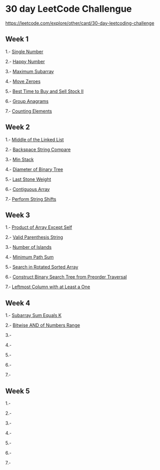 # 30 day LeetCode Challengue

https://leetcode.com/explore/other/card/30-day-leetcoding-challenge


## Week 1
1.- [Single Number](https://leetcode.com/explore/featured/card/30-day-leetcoding-challenge/528/week-1/3283/)

2.- [Happy Number](https://leetcode.com/explore/challenge/card/30-day-leetcoding-challenge/528/week-1/3284/)

3.- [Maximum Subarray](https://leetcode.com/explore/featured/card/30-day-leetcoding-challenge/528/week-1/3285/)

4.- [Move Zeroes](https://leetcode.com/explore/featured/card/30-day-leetcoding-challenge/528/week-1/3286/)

5.- [Best Time to Buy and Sell Stock II](https://leetcode.com/explore/featured/card/30-day-leetcoding-challenge/528/week-1/3287/)

6.- [Group Anagrams](https://leetcode.com/explore/featured/card/30-day-leetcoding-challenge/528/week-1/3288/)

7.- [Counting Elements](https://leetcode.com/explore/featured/card/30-day-leetcoding-challenge/528/week-1/3289/)

## Week 2

1.- [Middle of the Linked List](https://leetcode.com/explore/featured/card/30-day-leetcoding-challenge/529/week-2/3290/)

2.- [Backspace String Compare](https://leetcode.com/explore/featured/card/30-day-leetcoding-challenge/529/week-2/3291/)

3.- [Min Stack](https://leetcode.com/explore/featured/card/30-day-leetcoding-challenge/529/week-2/3292/)

4.- [Diameter of Binary Tree](https://leetcode.com/explore/featured/card/30-day-leetcoding-challenge/529/week-2/3293/)

5.- [Last Stone Weight](https://leetcode.com/explore/featured/card/30-day-leetcoding-challenge/529/week-2/3294/)

6.- [Contiguous Array](https://leetcode.com/explore/featured/card/30-day-leetcoding-challenge/529/week-2/3295/)

7.- [Perform String Shifts](https://leetcode.com/explore/featured/card/30-day-leetcoding-challenge/529/week-2/3296/)

## Week 3

1.- [Product of Array Except Self](https://leetcode.com/explore/challenge/card/30-day-leetcoding-challenge/530/week-3/3300/)

2.- [Valid Parenthesis String](https://leetcode.com/explore/challenge/card/30-day-leetcoding-challenge/530/week-3/3301/)

3.- [Number of Islands](https://leetcode.com/explore/challenge/card/30-day-leetcoding-challenge/530/week-3/3302/)

4.- [Minimum Path Sum](https://leetcode.com/explore/challenge/card/30-day-leetcoding-challenge/530/week-3/3303/)

5.- [Search in Rotated Sorted Array](https://leetcode.com/explore/challenge/card/30-day-leetcoding-challenge/530/week-3/3304/)

6.- [Construct Binary Search Tree from Preorder Traversal](https://leetcode.com/explore/challenge/card/30-day-leetcoding-challenge/530/week-3/3305/)

7.- [Leftmost Column with at Least a One](https://leetcode.com/explore/challenge/card/30-day-leetcoding-challenge/530/week-3/3306/)

## Week 4

1.- [Subarray Sum Equals K](https://leetcode.com/explore/challenge/card/30-day-leetcoding-challenge/531/week-4/3307/)

2.- [Bitwise AND of Numbers Range](https://leetcode.com/explore/challenge/card/30-day-leetcoding-challenge/531/week-4/3308/)

3.-

4.-

5.-

6.-

7.-

## Week 5

1.-

2.-

3.-

4.-

5.-

6.-

7.-